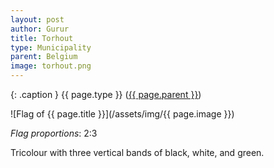 ```yaml
---
layout: post
author: Gurur
title: Torhout
type: Municipality
parent: Belgium
image: torhout.png
---
```

{: .caption }
{{ page.type }} ([{{ page.parent }}](/2019/03/14/belgium.html))

![Flag of {{ page.title }}](/assets/img/{{ page.image }})

*Flag proportions*: 2:3

Tricolour with three vertical bands of black, white, and green.